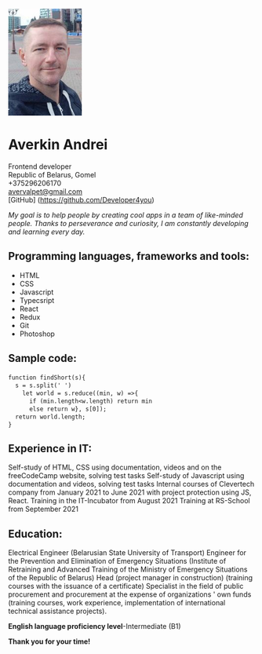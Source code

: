 ![myPhoto](/Photo.jpg)
# Averkin Andrei
Frontend developer  
Republic of Belarus, Gomel  
+375296206170  
avervalpet@gmail.com  
[GitHub] (https://github.com/Developer4you)  


*My goal is to help people by creating cool apps in a team of like-minded people. Thanks to perseverance and curiosity, I am constantly developing and learning every day.*

## Programming languages, frameworks and tools:
* HTML
* CSS
* Javascript
* Typecsript
* React
* Redux
* Git
* Photoshop

## Sample code:
```
function findShort(s){
  s = s.split(' ')
    let world = s.reduce((min, w) =>{
      if (min.length<w.length) return min
      else return w}, s[0]);
  return world.length;
}
```

## Experience in IT:
Self-study of HTML, CSS using documentation, videos and on the freeCodeCamp website, solving test tasks
Self-study of Javascript using documentation and videos, solving test tasks
Internal courses of Clevertech company from January 2021 to June 2021 with project protection using JS, React.
Training in the IT-Incubator from August 2021
Training at RS-School from September 2021

## Education:
Electrical Engineer (Belarusian State University of Transport)
Engineer for the Prevention and Elimination of Emergency Situations (Institute of Retraining and Advanced Training of the Ministry of Emergency Situations of the Republic of Belarus)
Head (project manager in construction) (training courses with the issuance of a certificate)
Specialist in the field of public procurement and procurement at the expense of organizations ' own funds (training courses, work experience, implementation of international technical assistance projects).

**English language proficiency level**-Intermediate (B1)

**Thank you for your time!**